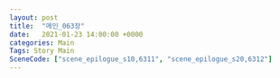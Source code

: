 ```yaml
---
layout: post
title:  "메인_063장"
date:   2021-01-23 14:00:00 +0000
categories: Main
Tags: Story Main
SceneCode: ["scene_epilogue_s10,6311", "scene_epilogue_s20,6312"]
---
```

